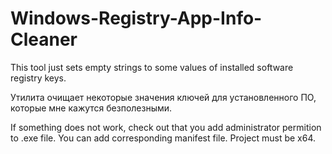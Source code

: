 # Windows-Registry-App-Info-Cleaner

This tool just sets empty strings to some values of installed software registry keys.

Утилита очищает некоторые значения ключей для установленного ПО, которые мне кажутся безполезными.

If something does not work, check out that you add administrator permition to .exe file.
You can add corresponding manifest file.
Project must be x64.
